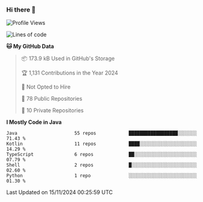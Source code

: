 ### Hi there 👋


<!--START_SECTION:waka-->
![Profile Views](http://img.shields.io/badge/Profile%20Views-0-blue)

![Lines of code](https://img.shields.io/badge/From%20Hello%20World%20I%27ve%20Written-2.8%20million%20lines%20of%20code-blue)

**🐱 My GitHub Data** 

> 📦 173.9 kB Used in GitHub's Storage 
 > 
> 🏆 1,131 Contributions in the Year 2024
 > 
> 🚫 Not Opted to Hire
 > 
> 📜 78 Public Repositories 
 > 
> 🔑 10 Private Repositories 
 > 
**I Mostly Code in Java** 

```text
Java                     55 repos            ██████████████████░░░░░░░   71.43 % 
Kotlin                   11 repos            ████░░░░░░░░░░░░░░░░░░░░░   14.29 % 
TypeScript               6 repos             ██░░░░░░░░░░░░░░░░░░░░░░░   07.79 % 
Shell                    2 repos             █░░░░░░░░░░░░░░░░░░░░░░░░   02.60 % 
Python                   1 repo              ░░░░░░░░░░░░░░░░░░░░░░░░░   01.30 % 
```




 Last Updated on 15/11/2024 00:25:59 UTC
<!--END_SECTION:waka-->
